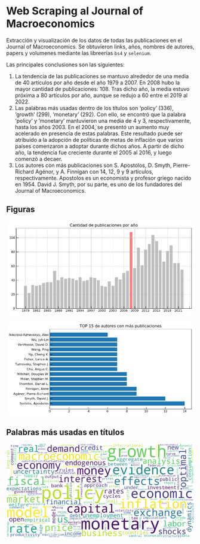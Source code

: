 # Web Scraping al Journal of Macroeconomics
Extracción y visualización de los datos de todas las publicaciones en el Journal of Macroeconomics. Se obtuvieron links, años, nombres de autores, papers y volumenes mediante las libreerías `bs4` y `selenium`.

Las principales conclusiones son las siguientes:
1. La tendencia de las publicaciones se mantuvo alrededor de una media de 40 artículos por año desde el año 1979 a 2007. En 2008 hubo la mayor cantidad de publicaciones: 108. Tras dicho año, la media estuvo próxima a 80 artículos por año, aunque se redujo a 60 entre el 2019 al 2022.
2. Las palabras más usadas dentro de los títulos son ‘policy’ (336), ‘growth’ (299), ‘monetary’ (292). Con ello, se encontró que la palabra ‘policy’ y ‘monetary’ mantuvieron una media de 4 y 3, respectivamente, hasta los años 2003. En el 2004, se presentó un aumento muy acelerado en presencia de estas palabras. Este resultado puede ser atribuido a la adopción de políticas de metas de inflación que varios países comenzaron a adoptar durante dichos años. A partir de dicho año, la tendencia fue creciente durante el 2005 al 2016, y luego comenzó a decaer.
3. Los autores con más publicaciones son S. Apostolos, D. Smyth, Pierre-Richard Agénor, y A. Finnigan con 14, 12, 9 y 9 artículos, respectivamente. Apostolos es un economista y profesor griego nacido en 1954. David J. Smyth, por su parte, es uno de los fundadores del Journal of Macroeconomics.

## Figuras
<p align="center">
  <img src="figures/bar-publicaciones-year.png" width="700">
</p>

<p align="center">
  <img src="figures/barh-authors.png" width="700">
</p>

## Palabras más usadas en títulos
<p align="center">
  <img src="figures/wordcloud-keywords.png" width="700">
</p>
